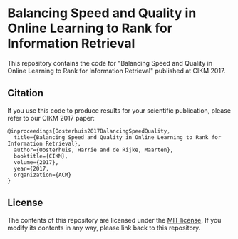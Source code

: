 # Balancing Speed and Quality in Online Learning to Rank for Information Retrieval
This repository contains the code for "Balancing Speed and Quality in Online Learning to Rank for Information Retrieval" published at CIKM 2017.

Citation
--------

If you use this code to produce results for your scientific publication, please refer to our CIKM 2017 paper:

```
@inproceedings{Oosterhuis2017BalancingSpeedQuality,
  title={Balancing Speed and Quality in Online Learning to Rank for Information Retrieval},
  author={Oosterhuis, Harrie and de Rijke, Maarten},
  booktitle={CIKM},
  volume={2017},
  year={2017,
  organization={ACM}
}
```

License
-------

The contents of this repository are licensed under the [MIT license](LICENSE). If you modify its contents in any way, please link back to this repository.
